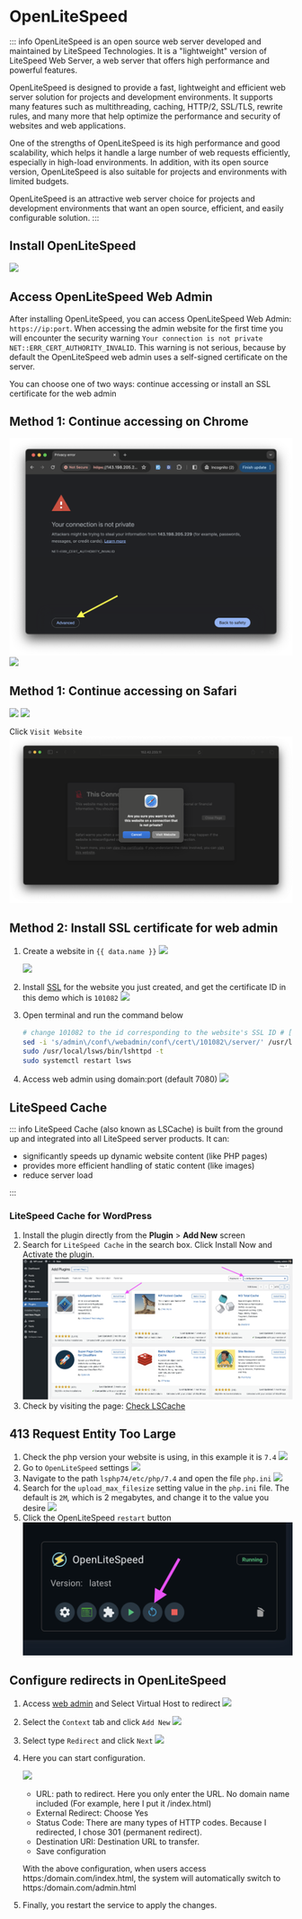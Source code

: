 <script setup>
import { data } from '../../.vitepress/config.data.ts'
</script>

# OpenLiteSpeed

::: info
OpenLiteSpeed ​​is an open source web server developed and maintained by LiteSpeed ​​Technologies. It is a "lightweight" version of LiteSpeed ​​Web Server, a web server that offers high performance and powerful features.

OpenLiteSpeed ​​is designed to provide a fast, lightweight and efficient web server solution for projects and development environments. It supports many features such as multithreading, caching, HTTP/2, SSL/TLS, rewrite rules, and many more that help optimize the performance and security of websites and web applications.

One of the strengths of OpenLiteSpeed ​​is its high performance and good scalability, which helps it handle a large number of web requests efficiently, especially in high-load environments. In addition, with its open source version, OpenLiteSpeed ​​is also suitable for projects and environments with limited budgets.

OpenLiteSpeed ​​is an attractive web server choice for projects and development environments that want an open source, efficient, and easily configurable solution.
:::

## Install OpenLiteSpeed

![](<../../images/docs/en/server/openlitespeed/Screenshot 2024-04-13 at 12.06.20.png>)

## Access OpenLiteSpeed ​​Web Admin

After installing OpenLiteSpeed, you can access OpenLiteSpeed ​​Web Admin: `https://ip:port`.
When accessing the admin website for the first time you will encounter the security warning `Your connection is not private` `NET::ERR_CERT_AUTHORITY_INVALID`.
This warning is not serious, because by default the OpenLiteSpeed ​​web admin uses a self-signed certificate on the server.

You can choose one of two ways: continue accessing or install an SSL certificate for the web admin

## Method 1: Continue accessing on Chrome

![](<../../images/docs/vi/server/openlitespeed/Screenshot 2024-04-13 at 21.47.08.png>)
![](<../../images/docs/en/server/openlitespeed/Screenshot 2024-04-13 at 21.47.17.png>)

## Method 1: Continue accessing on Safari

![](<../../images/docs/en/server/openlitespeed/Screenshot 2024-04-13 at 21.55.29.png>)
![](<../../images/docs/en/server/openlitespeed/Screenshot 2024-04-13 at 21.42.38.png>)

Click `Visit Website`
![](<../../images/docs/vi/server/openlitespeed/Screenshot 2024-04-13 at 21.42.55.png>)

## Method 2: Install SSL certificate for web admin

1. Create a website in `{{ data.name }}`
   ![](<../../images/docs/en/server/openlitespeed/Screenshot 2024-04-13 at 22.06.35.png>)

    ![](<../../images/docs/en/server/openlitespeed/Screenshot 2024-04-13 at 22.07.26.png>)

2. Install [SSL](../site/ssl.md) for the website you just created, and get the certificate ID in this demo which is `101082`
   ![](<../../images/docs/en/server/openlitespeed/Screenshot 2024-04-13 at 22.37.15.png>)

3. Open terminal and run the command below

    ```bash
    # change 101082 to the id corresponding to the website's SSL ID # [!code warning]
    sed -i 's/admin\/conf\/webadmin/conf\/cert\/101082\/server/' /usr/local/lsws/admin/conf/admin_config.conf
    sudo /usr/local/lsws/bin/lshttpd -t
    sudo systemctl restart lsws
    ```

4. Access web admin using domain:port (default 7080)
   ![](<../../images/docs/en/server/openlitespeed/Screenshot 2024-04-13 at 22.48.48.png>)

## LiteSpeed ​​Cache

::: info
LiteSpeed ​​Cache (also known as LSCache) is built from the ground up and integrated into all LiteSpeed ​​server products. It can:

-   significantly speeds up dynamic website content (like PHP pages)
-   provides more efficient handling of static content (like images)
-   reduce server load

:::

### LiteSpeed ​​Cache for WordPress

1. Install the plugin directly from the **Plugin** > **Add New** screen
2. Search for `LiteSpeed ​​​​Cache` in the search box. Click Install Now and Activate the plugin.
   ![](<../../images/docs/vi/server/openlitespeed/Screenshot 2024-04-14 at 13.54.18.png>)
3. Check by visiting the page: [Check LSCache](https://check.lscache.io/)

## 413 Request Entity Too Large

1. Check the php version your website is using, in this example it is `7.4`
   ![](<../../images/docs/en/server/openlitespeed/Screenshot 2024-04-17 at 18.22.19.png>)
2. Go to `OpenLiteSpeed` settings
   ![](<../../images/docs/en/server/openlitespeed/Screenshot 2024-04-19 at 5.50.11.png>)
3. Navigate to the path `lsphp74/etc/php/7.4` and open the file `php.ini`
   ![](<../../images/docs/en/server/openlitespeed/Screenshot 2024-04-19 at 5.51.14.png>)
4. Search for the `upload_max_filesize` setting value in the `php.ini` file. The default is `2M`, which is 2 megabytes, and change it to the value you desire
   ![](<../../images/docs/en/server/openlitespeed/Screenshot 2024-04-19 at 5.52.16.png>)
5. Click the OpenLiteSpeed ​​`restart` button
   ![](<../../images/docs/vi/server/openlitespeed/Screenshot 2024-04-19 at 5.58.29.png>)

## Configure redirects in OpenLiteSpeed

1. Access [web admin](#access-cap-openlitespeed-web-admin) and Select Virtual Host to redirect
   ![](<../../images/docs/en/server/openlitespeed/Screenshot 2024-04-26 at 10.38.23.png>)

2. Select the `Context` tab and click `Add New`
   ![](<../../images/docs/en/server/openlitespeed/Screenshot 2024-04-26 at 10.39.17.png>)

3. Select type `Redirect` and click `Next`
   ![](<../../images/docs/en/server/openlitespeed/Screenshot 2024-04-26 at 10.40.14.png>)

4. Here you can start configuration.

    ![](<../../images/docs/en/server/openlitespeed/Screenshot 2024-04-26 at 10.52.20.png>)

    - URL: path to redirect. Here you only enter the URL. No domain name included (For example, here I put it /index.html)
    - External Redirect: Choose Yes
    - Status Code: There are many types of HTTP codes. Because I redirected, I chose 301 (permanent redirect).
    - Destination URI: Destination URL to transfer.
    - Save configuration

    With the above configuration, when users access https:/domain.com/index.html, the system will automatically switch to https:/domain.com/admin.html

5. Finally, you restart the service to apply the changes.
